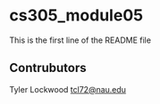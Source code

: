 # cs305_module05

This is the first line of the README file

## Contrubutors
Tyler Lockwood <tcl72@nau.edu>
